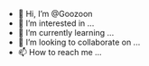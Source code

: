 - 👋 Hi, I’m @Goozoon
- 👀 I’m interested in ...
- 🌱 I’m currently learning ...
- 💞️ I’m looking to collaborate on ...
- 📫 How to reach me ...

<!---
Goozoon/Goozoon is a ✨ special ✨ repository because its `README.md` (this file) appears on your GitHub profile.
You can click the Preview link to take a look at your changes.
--->
